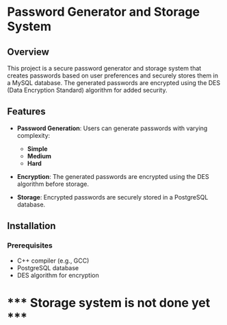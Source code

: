 # Password Generator and Storage System

## Overview

This project is a secure password generator and storage system that creates passwords based on user preferences and securely stores them in a MySQL database. The generated passwords are encrypted using the DES (Data Encryption Standard) algorithm for added security.

## Features

- **Password Generation**: Users can generate passwords with varying complexity:
  - **Simple**
  - **Medium**
  - **Hard**

- **Encryption**: The generated passwords are encrypted using the DES algorithm before storage.

- **Storage**: Encrypted passwords are securely stored in a PostgreSQL database.

## Installation

### Prerequisites

- C++ compiler (e.g., GCC)
- PostgreSQL database
- DES algorithm for encryption 

# *** Storage system is not done yet ***
